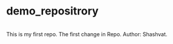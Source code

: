 # demo_repositrory
<br>
This is my first repo.
<be>
The first change in Repo.
<be>
Author: Shashvat.
